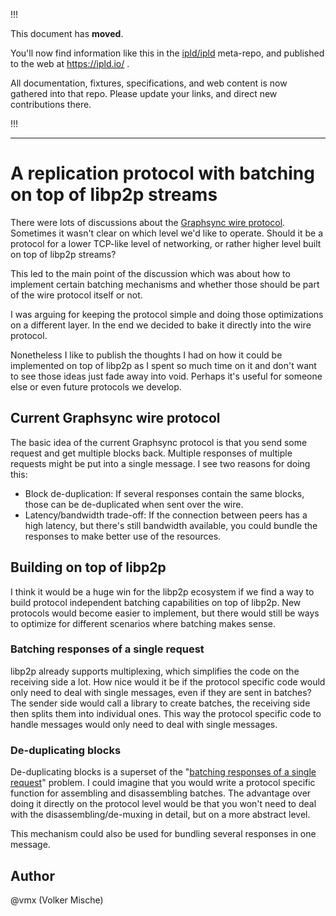 
!!!

This document has **moved**.

You'll now find information like this in the [ipld/ipld](https://github.com/ipld/ipld/) meta-repo,
and published to the web at https://ipld.io/ .

All documentation, fixtures, specifications, and web content is now gathered into that repo.
Please update your links, and direct new contributions there.

!!!

----

A replication protocol with batching on top of libp2p streams
=============================================================

There were lots of discussions about the [Graphsync wire protocol](https://github.com/ipld/specs/blob/15f1dae2de3708953d6bb0f117fdc4648854ca16/graphsync/graphsync.md#network-messages). Sometimes it wasn't clear on which level we'd like to operate. Should it be a protocol for a lower TCP-like level of networking, or rather higher level built on top of libp2p streams?

This led to the main point of the discussion which was about how to implement certain batching mechanisms and whether those should be part of the wire protocol itself or not.

I was arguing for keeping the protocol simple and doing those optimizations on a different layer. In the end we decided to bake it directly into the wire protocol.

Nonetheless I like to publish the thoughts I had on how it could be implemented on top of libp2p as I spent so much time on it and don't want to see those ideas just fade away into void. Perhaps it's useful for someone else or even future protocols we develop.


Current Graphsync wire protocol
-------------------------------

The basic idea of the current Graphsync protocol is that you send some request and get multiple blocks back. Multiple responses of multiple requests might be put into a single message. I see two reasons for doing this:

 - Block de-duplication: If several responses contain the same blocks, those can be de-duplicated when sent over the wire.
 - Latency/bandwidth trade-off: If the connection between peers has a high latency, but there's still bandwidth available, you could bundle the responses to make better use of the resources.


Building on top of libp2p
-------------------------

I think it would be a huge win for the libp2p ecosystem if we find a way to build protocol independent batching capabilities on top of libp2p. New protocols would become easier to implement, but there would still be ways to optimize for different scenarios where batching makes sense.

### Batching responses of a single request

libp2p already supports multiplexing, which simplifies the code on the receiving side a lot. How nice would it be if the protocol specific code would only need to deal with single messages, even if they are sent in batches? The sender side would call a library to create batches, the receiving side then splits them into individual ones. This way the protocol specific code to handle messages would only need to deal with single messages.


### De-duplicating blocks

De-duplicating blocks is a superset of the "[batching responses of a single request](#batching-responses-of-a-single-request)" problem. I could imagine that you would write a protocol specific function for assembling and disassembling batches. The advantage over doing it directly on the protocol level would be that you won't need to deal with the disassembling/de-muxing in detail, but on a more abstract level.

This mechanism could also be used for bundling several responses in one message.


Author
------

@vmx (Volker Mische)
